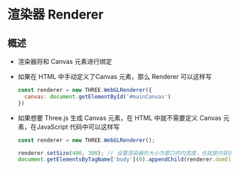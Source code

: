 # 渲染器 Renderer

## 概述

+ 渲染器将和 Canvas 元素进行绑定
+ 如果在 HTML 中手动定义了Canvas 元素，那么 Renderer 可以这样写

  ```js
  const renderer = new THREE.WebGLRenderer({
    canvas: document.getElementById('#mainCanvas')
  })
  ```

+ 如果想要 Three.js 生成 Canvas 元素，在 HTML 中就不需要定义 Canvas 元素，在JavaScript 代码中可以这样写

  ```js
  const renderer = new THREE.WebGLRenderer();

  renderer.setSize(400, 300); // 设置渲染器的大小为窗口的内宽度，也就是内容区的宽度
  document.getElementsByTagName['body'](0).appendChild(renderer.domElement);
  ```
